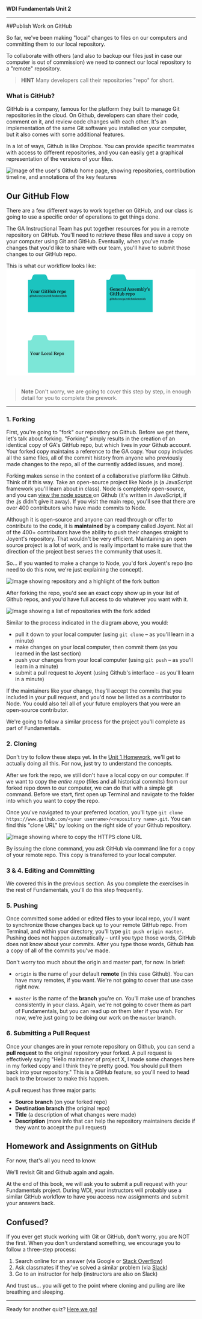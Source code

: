 **WDI Fundamentals Unit 2**

---

##Publish Work on GitHub

So far, we've been making "local" changes to files on our computers and committing them to our local repository.


To collaborate with others (and also to backup our files just in case our computer is out of commission) we need to connect our local repository to a "remote" repository.

> **HINT** Many developers call their repositories "repo" for short.


### What is GitHub?


GitHub is a company, famous for the platform they built to manage Git repositories in the cloud. On Github, developers can share their code, comment on it, and review code changes with each other. It's an implementation of the same Git software you installed on your computer, but it also comes with some additional features.

In a lot of ways, Github is like Dropbox. You can provide specific teammates with access to different repositories, and you can easily get a graphical representation of the versions of your files.

![Image of the user's Github home page, showing repositories, contribution timeline, and annotations of the key features]()

## Our GitHub Flow

There are a few different ways to work together on GitHub, and our class is going to use a specific order of operations to get things done.

The GA Instructional Team has put together resources for you in a remote repository on GitHub. You'll need to retrieve these files and save a copy on your computer using Git and GitHub. Eventually, when you've made changes that you'd like to share with our team, you'll have to submit those changes to our GitHub repo.

This is what our workflow looks like:
![GitHub Workflow](../assets/chapter2/github_workflow.gif)
<br><br>
> **Note** Don't worry, we are going to cover this step by step, in enough detail for you to complete the prework.
---

### 1. Forking

First, you're going to "fork" our repository on Github. Before we get there, let's talk about forking. "Forking" simply results in the creation of an identical copy of GA's GitHub repo, but which lives in *your* Github account. Your forked copy maintains a reference to the GA copy. Your copy includes all the same files, all of the commit history from anyone who previously made changes to the repo, all of the currently added issues, and more).

Forking makes sense in the context of a collaborative platform like Github. Think of it this way. Take an open-source project like Node.js (a JavaScript framework you'll learn about in class). Node is completely open-source, and you can [view the node source ](https://github.com/joyent/node) on Github (it's written in JavaScript, if the .js didn't give it away).  If you visit the main repo, you'll see that there are over 400 contributors who have made commits to Node.

Although it is open-source and anyone can read through or offer to contribute to the code, it is **maintained** by a company called Joyent. Not all of the 400+ contributors have the ability to push their changes straight to Joyent's repository. That wouldn't be very efficient. Maintaining an open source project is a lot of work, and is really important to make sure that the direction of the project best serves the community that uses it.

So... if you wanted to make a change to Node, you'd fork Joyent's repo (no need to do this now, we're just explaining the concept).

![Image showing repository and a highlight of the fork button]()

After forking the repo, you'd see an exact copy show up in your list of Github repos, and you'd have full access to do whatever you want with it.

![Image showing a list of repositories with the fork added]()

Similar to the process indicated in the diagram above, you would:

- pull it down to your local computer (using `git clone` – as you'll learn in a minute)
- make changes on your local computer, then commit them (as you learned in the last section)
- push your changes from your local computer (using `git push` – as you'll learn in a minute)
- submit a pull request to Joyent (using Github's interface – as you'll learn in a minute)  

If the maintainers like your change, they'll accept the commits that you included in your pull request, and you'd now be listed as a contributor to Node. You could also tell all of your future employers that you were an open-source contributor.

We're going to follow a similar process for the project you'll complete as part of Fundamentals.

### 2. Cloning

Don't try to follow these steps yet. In the [Unit 1 Homework](09_assessment.md), we'll get to actually doing all this. For now, just try to understand the concepts.

After we fork the repo, we still don't have a local copy on our computer. If we want to copy the *entire repo* (files and all historical commits) from our forked repo down to our computer, we can do that with a simple git command. Before we start, first open up Terminal and navigate to the folder into which you want to copy the repo.

Once you've navigated to your preferred location, you'll type `git clone https://www.github.com/<your username>/<repository name>.git`. You can find this "clone URL" by looking on the right side of your Github repository.

![Image showing where to copy the HTTPS clone URL]()

By issuing the clone command, you ask GitHub via command line for a copy of your remote repo. This copy is transferred to your local computer.

### 3 & 4. Editing and Committing

We covered this in the previous section. As you complete the exercises in the rest of Fundamentals, you'll do this step frequently.

### 5. Pushing

Once committed some added or edited files to your local repo, you'll want to synchronize those changes back up to your remote GitHub repo. From Terminal, and within your directory, you'll type `git push origin master`. Pushing does not happen automatically – until you type those words, GitHub does not know about your commits. After you type those words, Github has a copy of all of the commits you've made.

Don't worry too much about the origin and master part, for now. In brief:

- `origin` is the name of your default **remote** (in this case Github). You can have many remotes, if you want. We're not going to cover that use case right now.

- `master` is the name of the **branch** you're on. You'll make use of branches consistently in your class. Again, we're not going to cover them as part of Fundamentals, but you can read up on them later if you wish. For now, we're just going to be doing our work on the `master` branch.

### 6. Submitting a Pull Request

Once your changes are in your remote repository on Github, you can send a **pull request** to the original repository your forked. A pull request is effectively saying "Hello maintainer of project X, I made some changes here in my forked copy and I think they're pretty good. You should pull them back into your repository."  This is a GitHub feature, so you'll need to head back to the browser to make this happen.

A pull request has three major parts:
- **Source branch** (on your forked repo)
- **Destination branch** (the original repo)
- **Title** (a description of what changes were made)
- **Description** (more info that can help the repository maintainers decide if they want to accept the pull request)

## Homework and Assignments on GitHub

For now, that's all you need to know.

We'll revisit Git and Github again and again. 

At the end of this book, we will ask you to submit a pull request with your Fundamentals project. During WDI, your instructors will probably use a similar GitHub workflow to have you access new assignments and submit your answers back.

## Confused?

If you ever get stuck working with Git or GitHub, don't worry, you are NOT the first. When you don't understand something, we encourage you to follow a three-step process:

1. Search online for an answer (via Google or [Stack Overflow](www.stackoverflow.com))
2. Ask classmates if they've solved a similar problem (via [Slack](ga-students.slack.com/wdi-fundamentals))
3. Go to an instructor for help (instructors are also on Slack)

And trust us... you *will* get to the point where cloning and pulling are like breathing and sleeping.

---

Ready for another quiz? [Here we go!](05_quiz.md)



